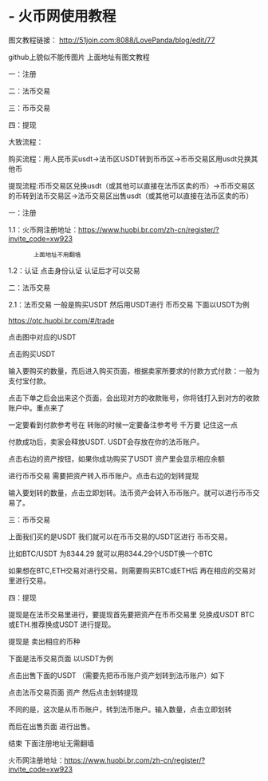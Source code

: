 # - 火币网使用教程
图文教程链接：
http://51join.com:8088/LovePanda/blog/edit/77

github上貌似不能传图片 上面地址有图文教程

一：注册

二：法币交易

三：币币交易

四：提现



大致流程：

购买流程：用人民币买usdt->法币区USDT转到币币区->币币交易区用usdt兑换其他币

提现流程:币币交易区兑换usdt（或其他可以直接在法币区卖的币）->币币交易区的币转到法币交易区->法币交易区出售usdt（或其他可以直接在法币区卖的币）

一：注册

   1.1：火币网注册地址：https://www.huobi.br.com/zh-cn/register/?invite_code=xw923  

           上面地址不用翻墙

   1.2：认证 点击身份认证 认证后才可以交易











二：法币交易

   2.1：法币交易 一般是购买USDT 然后用USDT进行 币币交易 下面以USDT为例

https://otc.huobi.br.com/#/trade





点击图中对应的USDT





点击购买USDT





输入要购买的数量，而后进入购买页面，根据卖家所要求的付款方式付款：一般为支付宝付款。

点击下单之后会出来这个页面，会出现对方的收款账号，你将钱打入到对方的收款账户中。重点来了

一定要看到付款参考号在 转账的时候一定要备注参考号 千万要 记住这一点



付款成功后，卖家会释放USDT. USDT会存放在你的法币账户。





点击右边的资产按钮，如果你成功购买了USDT 资产里会显示相应余额





进行币币交易 需要把资产转入币币账户。点击右边的划转提现





输入要划转的数量，点击立即划转。法币资产会转入币币账户。就可以进行币币交易了。







三：币币交易

上面我们买的是USDT 我们就可以在币币交易的USDT区进行 币币交易。





比如BTC/USDT 为8344.29 就可以用8344.29个USDT换一个BTC

如果想在BTC,ETH交易对进行交易。则需要购买BTC或ETH后 再在相应的交易对里进行交易。





四：提现

提现是在法币交易里进行，要提现首先要把资产在币币交易里 兑换成USDT BTC 或ETH.推荐换成USDT 进行提现。

提现是 卖出相应的币种

下面是法币交易页面 以USDT为例





点击出售下面的USDT （需要先把币币账户资产划转到法币账户）如下

点击法币交易页面 资产 然后点击划转提现







不同的是，这次是从币币账户，转到法币账户。输入数量，点击立即划转



而后在出售页面 进行出售。





结束 下面注册地址无需翻墙

火币网注册地址：https://www.huobi.br.com/zh-cn/register/?invite_code=xw923

